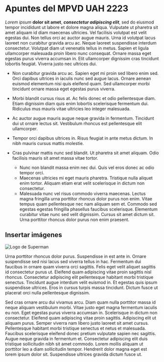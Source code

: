 # Apuntes del MPVD UAH 2223

*Lorem ipsum* **dolor sit amet**, ***consectetur adipiscing elit***, sed do eiusmod tempor incididunt ut labore et dolore magna aliqua. Vulputate ut pharetra sit amet aliquam id diam maecenas ultricies. Vel facilisis volutpat est velit egestas dui. Non tellus orci ac auctor augue mauris. Urna id volutpat lacus laoreet non curabitur gravida arcu ac. Neque laoreet suspendisse interdum consectetur. Volutpat diam ut venenatis tellus in metus. Sapien et ligula ullamcorper malesuada proin libero nunc consequat. Ornare massa eget egestas purus viverra accumsan in. Elit ullamcorper dignissim cras tincidunt lobortis feugiat. Viverra justo nec ultrices dui.

- Non curabitur gravida arcu ac. Sapien eget mi proin sed libero enim sed. Orci dapibus ultrices in iaculis nunc sed augue lacus. Ornare aenean euismod elementum nisi quis eleifend quam. Sed ullamcorper morbi tincidunt ornare massa eget egestas purus viverra. 
- Morbi blandit cursus risus at. Ac felis donec et odio pellentesque diam. Etiam dignissim diam quis enim lobortis scelerisque fermentum dui. Ridiculus mus mauris vitae ultricies leo integer malesuada. 
- Ac auctor augue mauris augue neque gravida in fermentum. Tincidunt dui ut ornare lectus sit. Vestibulum rhoncus est pellentesque elit ullamcorper.

- Tempor orci dapibus ultrices in. Risus feugiat in ante metus dictum. In nibh mauris cursus mattis molestie. 
- Cras pulvinar mattis nunc sed blandit. Ut pharetra sit amet aliquam. Odio facilisis mauris sit amet massa vitae tortor. 
  - Nunc non blandit massa enim nec dui. Quis vel eros donec ac odio tempor orci. 
  - Maecenas ultricies mi eget mauris pharetra. Tristique nulla aliquet enim tortor. Aliquam etiam erat velit scelerisque in dictum non consectetur. 
  - Malesuada nunc vel risus commodo viverra maecenas. Lectus magna fringilla urna porttitor rhoncus dolor purus non enim. Vitae tempus quam pellentesque nec nam aliquam sem et. Commodo sed egestas egestas fringilla phasellus faucibus scelerisque. Elementum curabitur vitae nunc sed velit dignissim. Cursus sit amet dictum sit. Urna porttitor rhoncus dolor purus non enim praesent.

## Insertar imágenes
![Logo de Superman](https://imagenes.elpais.com/resizer/2QM4BEsjHPI6UpKi0pCGiWFPH1A=/1200x0/cloudfront-eu-central-1.images.arcpublishing.com/prisa/ZM2ZBNP5XUKH63E4MNQDBLV3SI.jpg "esto es un perro")

Urna porttitor rhoncus dolor purus. Suspendisse in est ante in. Ornare suspendisse sed nisi lacus sed viverra tellus in hac. Fermentum dui faucibus in ornare quam viverra orci sagittis. Felis eget velit aliquet sagittis id consectetur purus ut. Eleifend quam adipiscing vitae proin sagittis nisl rhoncus. Consectetur adipiscing elit pellentesque habitant morbi tristique senectus. Tincidunt augue interdum velit euismod in. Et egestas quis ipsum suspendisse ultrices. Eros in cursus turpis massa tincidunt. Dictum fusce ut placerat orci nulla pellentesque dignissim.

Sed cras ornare arcu dui vivamus arcu. Diam quam nulla porttitor massa id neque aliquam vestibulum morbi. Vitae justo eget magna fermentum iaculis eu non. Eget egestas purus viverra accumsan in. Scelerisque in dictum non consectetur. Eleifend quam adipiscing vitae proin sagittis. Adipiscing elit ut aliquam purus. Semper viverra nam libero justo laoreet sit amet cursus. Pellentesque habitant morbi tristique senectus et netus et malesuada. Faucibus scelerisque eleifend donec pretium vulputate sapien nec sagittis. Augue neque gravida in fermentum et. Consectetur adipiscing elit duis tristique sollicitudin nibh sit amet commodo. Lorem mollis aliquam ut porttitor leo a diam sollicitudin tempor. Hendrerit dolor magna eget est lorem ipsum dolor sit. Suspendisse ultrices gravida dictum fusce ut.
